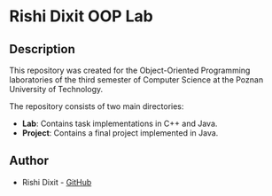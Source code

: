 # Rishi Dixit OOP Lab

## Description
This repository was created for the Object-Oriented Programming laboratories of the third semester of Computer Science at the Poznan University of Technology.

The repository consists of two main directories:
- **Lab**: Contains task implementations in C++ and Java.
- **Project**: Contains a final project implemented in Java.

## Author
- Rishi Dixit - [GitHub](https://github.com/RDixit11)

